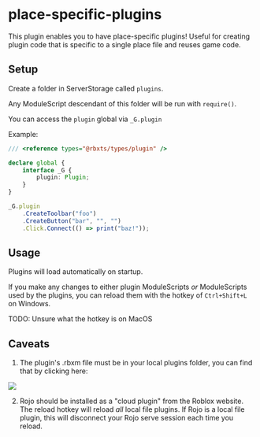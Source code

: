 # place-specific-plugins

This plugin enables you to have place-specific plugins!
Useful for creating plugin code that is specific to a single place file and reuses game code.

## Setup

Create a folder in ServerStorage called `plugins`.

Any ModuleScript descendant of this folder will be run with `require()`.

You can access the `plugin` global via `_G.plugin`

Example:

```ts
/// <reference types="@rbxts/types/plugin" />

declare global {
	interface _G {
		plugin: Plugin;
	}
}

_G.plugin
	.CreateToolbar("foo")
	.CreateButton("bar", "", "")
	.Click.Connect(() => print("baz!"));
```

## Usage

Plugins will load automatically on startup.

If you make any changes to either plugin ModuleScripts _or_ ModuleScripts used by the plugins, you can reload them with the hotkey of `Ctrl+Shift+L` on Windows.

TODO: Unsure what the hotkey is on MacOS

## Caveats

1. The plugin's .rbxm file must be in your local plugins folder, you can find that by clicking here:

![](https://i.imgur.com/ISGvXAN.png)

2. Rojo should be installed as a "cloud plugin" from the Roblox website. The reload hotkey will reload _all_ local file plugins. If Rojo is a local file plugin, this will disconnect your Rojo serve session each time you reload.
